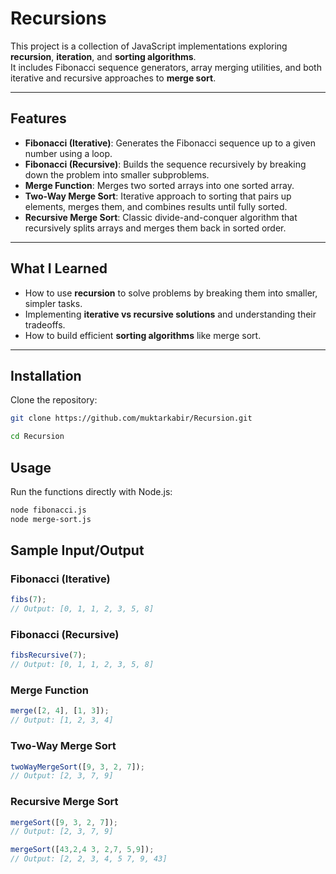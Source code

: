 # Recursions

This project is a collection of JavaScript implementations exploring **recursion**, **iteration**, and **sorting algorithms**.  
It includes Fibonacci sequence generators, array merging utilities, and both iterative and recursive approaches to **merge sort**.

---

## Features

- **Fibonacci (Iterative)**: Generates the Fibonacci sequence up to a given number using a loop.  
- **Fibonacci (Recursive)**: Builds the sequence recursively by breaking down the problem into smaller subproblems.  
- **Merge Function**: Merges two sorted arrays into one sorted array.  
- **Two-Way Merge Sort**: Iterative approach to sorting that pairs up elements, merges them, and combines results until fully sorted.  
- **Recursive Merge Sort**: Classic divide-and-conquer algorithm that recursively splits arrays and merges them back in sorted order.  

---

## What I Learned

- How to use **recursion** to solve problems by breaking them into smaller, simpler tasks.  
- Implementing **iterative vs recursive solutions** and understanding their tradeoffs.   
- How to build efficient **sorting algorithms** like merge sort.  

---

## Installation

Clone the repository:

```bash
git clone https://github.com/muktarkabir/Recursion.git
```
```bash
cd Recursion
```
## Usage

Run the functions directly with Node.js:
```bash
node fibonacci.js
node merge-sort.js
```
## Sample Input/Output
### Fibonacci (Iterative)
```js
fibs(7);
// Output: [0, 1, 1, 2, 3, 5, 8]
```
### Fibonacci (Recursive)
```js
fibsRecursive(7);
// Output: [0, 1, 1, 2, 3, 5, 8]
```

### Merge Function
```js
merge([2, 4], [1, 3]);
// Output: [1, 2, 3, 4]
```

### Two-Way Merge Sort
```js
twoWayMergeSort([9, 3, 2, 7]);
// Output: [2, 3, 7, 9]
```
### Recursive Merge Sort
```js
mergeSort([9, 3, 2, 7]);
// Output: [2, 3, 7, 9]

mergeSort([43,2,4 3, 2,7, 5,9]);
// Output: [2, 2, 3, 4, 5 7, 9, 43]
```